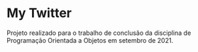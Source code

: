 # My Twitter

Projeto realizado para o trabalho de conclusão da disciplina de Programação Orientada a Objetos em setembro de 2021.
